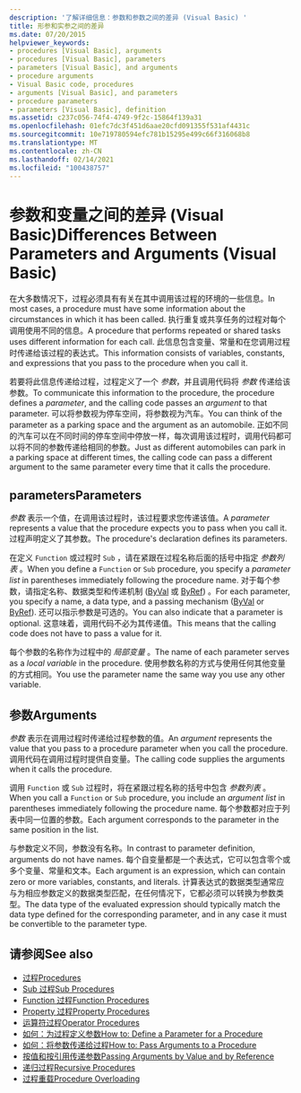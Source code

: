```yaml
---
description: '了解详细信息：参数和参数之间的差异 (Visual Basic) '
title: 形参和实参之间的差异
ms.date: 07/20/2015
helpviewer_keywords:
- procedures [Visual Basic], arguments
- procedures [Visual Basic], parameters
- parameters [Visual Basic], and arguments
- procedure arguments
- Visual Basic code, procedures
- arguments [Visual Basic], and parameters
- procedure parameters
- parameters [Visual Basic], definition
ms.assetid: c237c056-74f4-4749-9f2c-15864f139a31
ms.openlocfilehash: 01efc7dc3f451d6aae20cfd091355f531af4431c
ms.sourcegitcommit: 10e719780594efc781b15295e499c66f316068b8
ms.translationtype: MT
ms.contentlocale: zh-CN
ms.lasthandoff: 02/14/2021
ms.locfileid: "100438757"
---
```

# <a name="differences-between-parameters-and-arguments-visual-basic"></a><span data-ttu-id="6c3ad-103">参数和变量之间的差异 (Visual Basic)</span><span class="sxs-lookup"><span data-stu-id="6c3ad-103">Differences Between Parameters and Arguments (Visual Basic)</span></span>

<span data-ttu-id="6c3ad-104">在大多数情况下，过程必须具有有关在其中调用该过程的环境的一些信息。</span><span class="sxs-lookup"><span data-stu-id="6c3ad-104">In most cases, a procedure must have some information about the circumstances in which it has been called.</span></span> <span data-ttu-id="6c3ad-105">执行重复或共享任务的过程对每个调用使用不同的信息。</span><span class="sxs-lookup"><span data-stu-id="6c3ad-105">A procedure that performs repeated or shared tasks uses different information for each call.</span></span> <span data-ttu-id="6c3ad-106">此信息包含变量、常量和在您调用过程时传递给该过程的表达式。</span><span class="sxs-lookup"><span data-stu-id="6c3ad-106">This information consists of variables, constants, and expressions that you pass to the procedure when you call it.</span></span>  
  
 <span data-ttu-id="6c3ad-107">若要将此信息传递给过程，过程定义了一个 *参数*，并且调用代码将 *参数* 传递给该参数。</span><span class="sxs-lookup"><span data-stu-id="6c3ad-107">To communicate this information to the procedure, the procedure defines a *parameter*, and the calling code passes an *argument* to that parameter.</span></span> <span data-ttu-id="6c3ad-108">可以将参数视为停车空间，将参数视为汽车。</span><span class="sxs-lookup"><span data-stu-id="6c3ad-108">You can think of the parameter as a parking space and the argument as an automobile.</span></span> <span data-ttu-id="6c3ad-109">正如不同的汽车可以在不同时间的停车空间中停放一样，每次调用该过程时，调用代码都可以将不同的参数传递给相同的参数。</span><span class="sxs-lookup"><span data-stu-id="6c3ad-109">Just as different automobiles can park in a parking space at different times, the calling code can pass a different argument to the same parameter every time that it calls the procedure.</span></span>  
  
## <a name="parameters"></a><span data-ttu-id="6c3ad-110">parameters</span><span class="sxs-lookup"><span data-stu-id="6c3ad-110">Parameters</span></span>  

 <span data-ttu-id="6c3ad-111">*参数* 表示一个值，在调用该过程时，该过程要求您传递该值。</span><span class="sxs-lookup"><span data-stu-id="6c3ad-111">A *parameter* represents a value that the procedure expects you to pass when you call it.</span></span> <span data-ttu-id="6c3ad-112">过程声明定义了其参数。</span><span class="sxs-lookup"><span data-stu-id="6c3ad-112">The procedure's declaration defines its parameters.</span></span>  
  
 <span data-ttu-id="6c3ad-113">在定义 `Function` 或过程时 `Sub` ，请在紧跟在过程名称后面的括号中指定 *参数列表* 。</span><span class="sxs-lookup"><span data-stu-id="6c3ad-113">When you define a `Function` or `Sub` procedure, you specify a *parameter list* in parentheses immediately following the procedure name.</span></span> <span data-ttu-id="6c3ad-114">对于每个参数，请指定名称、数据类型和传递机制 ([ByVal](../../../language-reference/modifiers/byval.md) 或 [ByRef](../../../language-reference/modifiers/byref.md)) 。</span><span class="sxs-lookup"><span data-stu-id="6c3ad-114">For each parameter, you specify a name, a data type, and a passing mechanism ([ByVal](../../../language-reference/modifiers/byval.md) or [ByRef](../../../language-reference/modifiers/byref.md)).</span></span> <span data-ttu-id="6c3ad-115">还可以指示参数是可选的。</span><span class="sxs-lookup"><span data-stu-id="6c3ad-115">You can also indicate that a parameter is optional.</span></span> <span data-ttu-id="6c3ad-116">这意味着，调用代码不必为其传递值。</span><span class="sxs-lookup"><span data-stu-id="6c3ad-116">This means that the calling code does not have to pass a value for it.</span></span>  
  
 <span data-ttu-id="6c3ad-117">每个参数的名称作为过程中的 *局部变量* 。</span><span class="sxs-lookup"><span data-stu-id="6c3ad-117">The name of each parameter serves as a *local variable* in the procedure.</span></span> <span data-ttu-id="6c3ad-118">使用参数名称的方式与使用任何其他变量的方式相同。</span><span class="sxs-lookup"><span data-stu-id="6c3ad-118">You use the parameter name the same way you use any other variable.</span></span>  
  
## <a name="arguments"></a><span data-ttu-id="6c3ad-119">参数</span><span class="sxs-lookup"><span data-stu-id="6c3ad-119">Arguments</span></span>  

 <span data-ttu-id="6c3ad-120">*参数* 表示在调用过程时传递给过程参数的值。</span><span class="sxs-lookup"><span data-stu-id="6c3ad-120">An *argument* represents the value that you pass to a procedure parameter when you call the procedure.</span></span> <span data-ttu-id="6c3ad-121">调用代码在调用过程时提供自变量。</span><span class="sxs-lookup"><span data-stu-id="6c3ad-121">The calling code supplies the arguments when it calls the procedure.</span></span>  
  
 <span data-ttu-id="6c3ad-122">调用 `Function` 或 `Sub` 过程时，将在紧跟过程名称的括号中包含 *参数列表* 。</span><span class="sxs-lookup"><span data-stu-id="6c3ad-122">When you call a `Function` or `Sub` procedure, you include an *argument list* in parentheses immediately following the procedure name.</span></span> <span data-ttu-id="6c3ad-123">每个参数都对应于列表中同一位置的参数。</span><span class="sxs-lookup"><span data-stu-id="6c3ad-123">Each argument corresponds to the parameter in the same position in the list.</span></span>  
  
 <span data-ttu-id="6c3ad-124">与参数定义不同，参数没有名称。</span><span class="sxs-lookup"><span data-stu-id="6c3ad-124">In contrast to parameter definition, arguments do not have names.</span></span> <span data-ttu-id="6c3ad-125">每个自变量都是一个表达式，它可以包含零个或多个变量、常量和文本。</span><span class="sxs-lookup"><span data-stu-id="6c3ad-125">Each argument is an expression, which can contain zero or more variables, constants, and literals.</span></span> <span data-ttu-id="6c3ad-126">计算表达式的数据类型通常应与为相应参数定义的数据类型匹配，在任何情况下，它都必须可以转换为参数类型。</span><span class="sxs-lookup"><span data-stu-id="6c3ad-126">The data type of the evaluated expression should typically match the data type defined for the corresponding parameter, and in any case it must be convertible to the parameter type.</span></span>  
  
## <a name="see-also"></a><span data-ttu-id="6c3ad-127">请参阅</span><span class="sxs-lookup"><span data-stu-id="6c3ad-127">See also</span></span>

- [<span data-ttu-id="6c3ad-128">过程</span><span class="sxs-lookup"><span data-stu-id="6c3ad-128">Procedures</span></span>](./index.md)
- [<span data-ttu-id="6c3ad-129">Sub 过程</span><span class="sxs-lookup"><span data-stu-id="6c3ad-129">Sub Procedures</span></span>](./sub-procedures.md)
- [<span data-ttu-id="6c3ad-130">Function 过程</span><span class="sxs-lookup"><span data-stu-id="6c3ad-130">Function Procedures</span></span>](./function-procedures.md)
- [<span data-ttu-id="6c3ad-131">Property 过程</span><span class="sxs-lookup"><span data-stu-id="6c3ad-131">Property Procedures</span></span>](./property-procedures.md)
- [<span data-ttu-id="6c3ad-132">运算符过程</span><span class="sxs-lookup"><span data-stu-id="6c3ad-132">Operator Procedures</span></span>](./operator-procedures.md)
- [<span data-ttu-id="6c3ad-133">如何：为过程定义参数</span><span class="sxs-lookup"><span data-stu-id="6c3ad-133">How to: Define a Parameter for a Procedure</span></span>](./how-to-define-a-parameter-for-a-procedure.md)
- [<span data-ttu-id="6c3ad-134">如何：将参数传递给过程</span><span class="sxs-lookup"><span data-stu-id="6c3ad-134">How to: Pass Arguments to a Procedure</span></span>](./how-to-pass-arguments-to-a-procedure.md)
- [<span data-ttu-id="6c3ad-135">按值和按引用传递参数</span><span class="sxs-lookup"><span data-stu-id="6c3ad-135">Passing Arguments by Value and by Reference</span></span>](./passing-arguments-by-value-and-by-reference.md)
- [<span data-ttu-id="6c3ad-136">递归过程</span><span class="sxs-lookup"><span data-stu-id="6c3ad-136">Recursive Procedures</span></span>](./recursive-procedures.md)
- [<span data-ttu-id="6c3ad-137">过程重载</span><span class="sxs-lookup"><span data-stu-id="6c3ad-137">Procedure Overloading</span></span>](./procedure-overloading.md)
